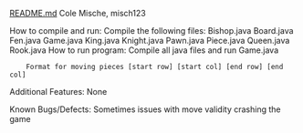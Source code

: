[README.md](https://github.com/user-attachments/files/21704787/README.md)
Cole Mische, misch123

How to compile and run:
Compile the following files:
Bishop.java
Board.java
Fen.java
Game.java
King.java
Knight.java
Pawn.java
Piece.java
Queen.java
Rook.java
How to run program:
Compile all java files and run Game.java

        Format for moving pieces [start row] [start col] [end row] [end col]

Additional Features:
None

Known Bugs/Defects:
Sometimes issues with move validity crashing the game

